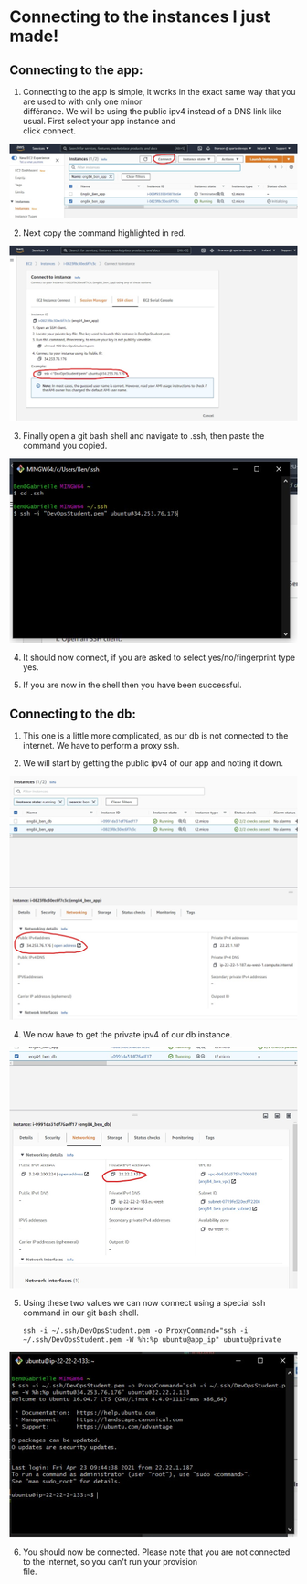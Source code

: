 # Connecting to the instances I just made!  

## Connecting to the app:  
1. Connecting to the app is simple, it works in the exact same way that you are used to with only one minor  
   différance. We will be using the public ipv4 instead of a DNS link like usual. First select your app instance and  
   click connect.  
   

![placeholder](https://github.com/Benoniy/eng84_AWS/blob/main/02_connecting/images/connect-1.jpg)  


2. Next copy the command highlighted in red.  


![placeholder](https://github.com/Benoniy/eng84_AWS/blob/main/02_connecting/images/connect-2.jpg)  


3. Finally open a git bash shell and navigate to .ssh, then paste the command you copied.  


![placeholder](https://github.com/Benoniy/eng84_AWS/blob/main/02_connecting/images/connect-3.jpg)  


4. It should now connect, if you are asked to select yes/no/fingerprint type yes.  


5. If you are now in the shell then you have been successful.  



## Connecting to the db:  

1. This one is a little more complicated, as our db is not connected to the internet. We have to perform a proxy ssh.  


2. We will start by getting the public ipv4 of our app and noting it down.  


![placeholder](https://github.com/Benoniy/eng84_AWS/blob/main/02_connecting/images/connect-app-public.jpg)  


4. We now have to get the private ipv4 of our db instance.  


![placeholder](https://github.com/Benoniy/eng84_AWS/blob/main/02_connecting/images/connect-db-private.jpg)  


5. Using these two values we can now connect using a special ssh command in our git bash shell.  
   ```
   ssh -i ~/.ssh/DevOpsStudent.pem -o ProxyCommand="ssh -i ~/.ssh/DevOpsStudent.pem -W %h:%p ubuntu@app_ip" ubuntu@private
   ```


![placeholder](https://github.com/Benoniy/eng84_AWS/blob/main/02_connecting/images/connect-db-connect.jpg)  


6. You should now be connected. Please note that you are not connected to the internet, so you can't run your provision  
   file.

